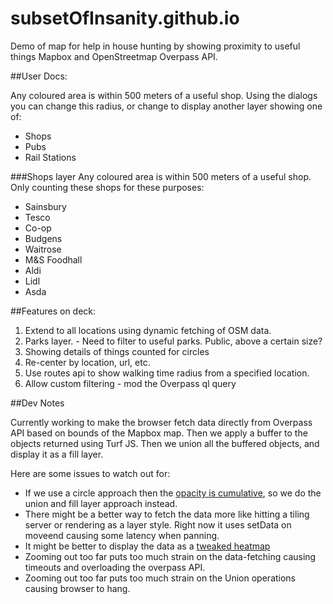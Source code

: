 # subsetOfInsanity.github.io
Demo of map for help in house hunting by showing proximity to useful things Mapbox and OpenStreetmap Overpass API.

##User Docs:

Any coloured area is within 500 meters of a useful shop.  Using the dialogs you can change this radius, or change to display another layer showing one of:
- Shops
- Pubs
- Rail Stations


###Shops layer
Any coloured area is within 500 meters of a useful shop.  Only counting these shops for these purposes:
 - Sainsbury
 - Tesco
 - Co-op
 - Budgens
 - Waitrose
 - M&S Foodhall
 - Aldi
 - Lidl
 - Asda


##Features on deck:
1. Extend to all locations using dynamic fetching of OSM data.
1. Parks layer. - Need to filter to useful parks.  Public, above a certain size?
1. Showing details of things counted for circles
1. Re-center by location, url, etc.
1. Use routes api to show walking time radius from a specified location.
1. Allow custom filtering - mod the Overpass ql query


##Dev Notes

Currently working to make the browser fetch data directly from Overpass API based on bounds of the Mapbox map.  Then we apply a buffer to the objects returned using Turf JS.  Then we union all the buffered objects, and display it as a fill layer.

Here are some issues to watch out for:
 - If we use a circle approach then the [opacity is cumulative](https://github.com/mapbox/mapbox-gl-js/issues/4090), so we do the union and fill layer approach instead.
 - There might be a better way to fetch the data more like hitting a tiling server or rendering as a layer style.  Right now it uses setData on moveend causing some latency when panning.  
 - It might be better to display the data as a [tweaked heatmap](https://gist.github.com/orangemug/8f4936833138864ac02e97595a5ff576)
 - Zooming out too far puts too much strain on the data-fetching causing timeouts and overloading the overpass API.
 - Zooming out too far puts too much strain on the Union operations causing browser to hang.
